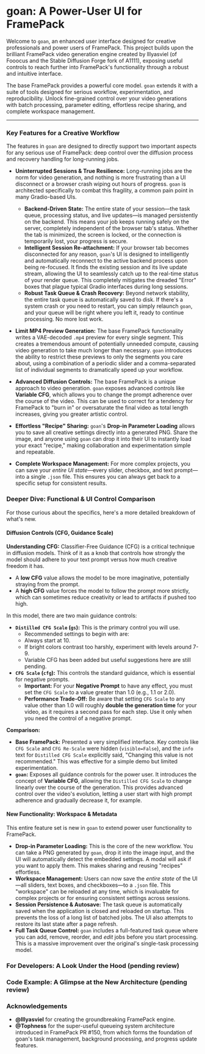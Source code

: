 # goan: A Power-User UI for FramePack

Welcome to `goan`, an enhanced user interface designed for creative professionals and power users of FramePack. This project builds upon the brilliant FramePack video generation engine created by lllyasviel (of Fooocus and the Stable Diffusion Forge fork of A1111), exposing useful controls to reach further into FramePack's functionality through a robust and intuitive interface.

The base FramePack provides a powerful core model. `goan` extends it with a suite of tools designed for serious workflow, experimentation, and reproducibility. Unlock fine-grained control over your video generations with batch processing, parameter editing, effortless recipe sharing, and complete workspace management.

---

### Key Features for a Creative Workflow

The features in `goan` are designed to directly support two important aspects for any serious use of FramePack: deep control over the diffusion process and recovery handling for long-running jobs.

* **Uninterrupted Sessions & True Resilience:** Long-running jobs are the norm for video generation, and nothing is more frustrating than a UI disconnect or a browser crash wiping out hours of progress. `goan` is architected specifically to combat this fragility, a common pain point in many Gradio-based UIs.
    * **Backend-Driven State:** The entire state of your session—the task queue, processing status, and live updates—is managed persistently on the backend. This means your job keeps running safely on the server, completely independent of the browser tab's status. Whether the tab is minimized, the screen is locked, or the connection is temporarily lost, your progress is secure.
    * **Intelligent Session Re-attachment:** If your browser tab becomes disconnected for any reason, `goan`'s UI is designed to intelligently and automatically reconnect to the active backend process upon being re-focused. It finds the existing session and its live update stream, allowing the UI to seamlessly catch up to the real-time status of your render queue. This completely mitigates the dreaded "Error" boxes that plague typical Gradio interfaces during long sessions.
    * **Robust Task Queue & Crash Recovery:** Beyond network stability, the entire task queue is automatically saved to disk. If there's a system crash or you need to restart, you can simply relaunch `goan`, and your queue will be right where you left it, ready to continue processing. No more lost work.

* **Limit MP4 Preview Generation:** The base FramePack functionality writes a VAE-decoded `.mp4` preview for every single segment. This creates a tremendous amount of potentially unneeded compute, causing video generation to take much longer than necessary. `goan` introduces the ability to restrict these previews to only the segments you care about, using a combination of a periodic slider and a comma-separated list of individual segments to dramatically speed up your workflow.

* **Advanced Diffusion Controls:** The base FramePack is a unique approach to video generation. `goan` exposes advanced controls like **Variable CFG**, which allows you to change the prompt adherence over the course of the video. This can be used to correct for a tendency for FramePack to "burn in" or oversaturate the final video as total length increases, giving you greater artistic control.

* **Effortless "Recipe" Sharing:** `goan`'s **Drop-in Parameter Loading** allows you to save all creative settings directly into a generated PNG. Share the image, and anyone using `goan` can drop it into their UI to instantly load your exact "recipe," making collaboration and experimentation simple and repeatable.

* **Complete Workspace Management:** For more complex projects, you can save your *entire UI state*—every slider, checkbox, and text prompt—into a single `.json` file. This ensures you can always get back to a specific setup for consistent results.

### Deeper Dive: Functional & UI Control Comparison

For those curious about the specifics, here's a more detailed breakdown of what's new.

#### Diffusion Controls (CFG, Guidance Scale)

**Understanding CFG:** Classifier-Free Guidance (CFG) is a critical technique in diffusion models. Think of it as a knob that controls how strongly the model should adhere to your text prompt versus how much creative freedom it has.
* A **low CFG** value allows the model to be more imaginative, potentially straying from the prompt.
* A **high CFG** value forces the model to follow the prompt more strictly, which can sometimes reduce creativity or lead to artifacts if pushed too high.

In this model, there are two main guidance controls:

* **`Distilled CFG Scale` (`gs`):** This is the primary control you will use.
    * Recommended settings to begin with are:
    * Always start at 10.
    * If bright colors contrast too harshly, experiment with levels around 7-9.
    * Variable CFG has been added but useful suggestions here are still pending.
* **`CFG Scale` (`cfg`):** This controls the standard guidance, which is essential for negative prompts.
    * **Important:** For your **Negative Prompt** to have any effect, you must set the `CFG Scale` to a value greater than 1.0 (e.g., 1.1 or 2.0).
    * **Performance Trade-Off:** Be aware that setting `CFG Scale` to any value other than 1.0 will roughly **double the generation time** for your video, as it requires a second pass for each step. Use it only when you need the control of a negative prompt.

**Comparison:**
* **Base FramePack:** Presented a very simplified interface. Key controls like `CFG Scale` and `CFG Re-Scale` were hidden (`visible=False`), and the `info` text for `Distilled CFG Scale` explicitly said, "Changing this value is not recommended." This was effective for a simple demo but limited experimentation.
* **`goan`:** Exposes all guidance controls for the power user. It introduces the concept of **Variable CFG**, allowing the `Distilled CFG Scale` to change linearly over the course of the generation. This provides advanced control over the video's evolution, letting a user start with high prompt adherence and gradually decrease it, for example.

#### New Functionality: Workspace & Metadata

This entire feature set is new in `goan` to extend power user functionality to FramePack.

* **Drop-in Parameter Loading:** This is the core of the new workflow. You can take a PNG generated by `goan`, drop it into the image input, and the UI will automatically detect the embedded settings. A modal will ask if you want to apply them. This makes sharing and reusing "recipes" effortless.
* **Workspace Management:** Users can now save the *entire state* of the UI—all sliders, text boxes, and checkboxes—to a `.json` file. This "workspace" can be reloaded at any time, which is invaluable for complex projects or for ensuring consistent settings across sessions.
* **Session Persistence & Autosave:** The task queue is automatically saved when the application is closed and reloaded on startup. This prevents the loss of a long list of batched jobs. The UI also attempts to restore its last state after a page refresh.
* **Full Task Queue Control:** `goan` includes a full-featured task queue where you can add, remove, reorder, and *edit* jobs before you start processing. This is a massive improvement over the original's single-task processing model.

### For Developers: A Look Under the Hood (pending review)

### Code Example: A Glimpse at the New Architecture (pending review)

### Acknowledgements

* **@lllyasviel** for creating the groundbreaking FramePack engine.
* **@Tophness** for the super-useful queueing system architecture introduced in FramePack PR #150, from which forms the foundation of goan's task management, background processing, and progress update features.
